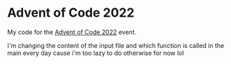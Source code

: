 # Advent of Code 2022

My code for the [Advent of Code 2022](https://adventofcode.com/2022) event.

I'm changing the content of the input file and which function is called in the main every day cause i'm too lazy to do otherwise for now lol
